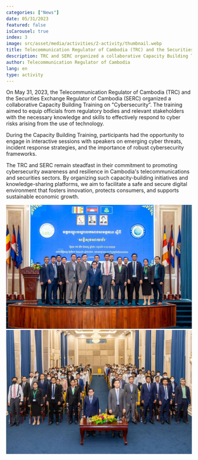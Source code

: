 ```yaml
---
categories: ["News"]
date: 05/31/2023
featured: false
isCarousel: true
index: 3
image: src/asset/media/activities/2-activity/thumbnail.webp
title: Telecommunication Regulator of Cambodia (TRC) and the Securities Exchange Regulator of Cambodia (SERC) organized a collaborative Capacity Building Training on "Cybersecurity”
description: TRC and SERC organized a collaborative Capacity Building Training on "Cybersecurity”
author: Telecommunication Regulator of Cambodia
lang: en
type: activity
---
```


On May 31, 2023, the Telecommunication Regulator of Cambodia (TRC)
and the Securities Exchange Regulator of Cambodia (SERC) organized a
collaborative Capacity Building Training on "Cybersecurity”. The training
aimed to equip officials from regulatory bodies and relevant stakeholders with the necessary knowledge and skills to effectively respond to cyber risks arising from the use of technology.

During the Capacity Building Training, participants had the opportunity to
engage in interactive sessions with speakers on emerging cyber threats,
incident response strategies, and the importance of robust cybersecurity
frameworks.

The TRC and SERC remain steadfast in their commitment to promoting
cybersecurity awareness and resilience in Cambodia's telecommunications
and securities sectors. By organizing such capacity-building initiatives and knowledge-sharing platforms, we aim to facilitate a safe and secure digital environment that fosters innovation, protects consumers, and supports sustainable economic growth.

![photo 1](src/asset/media/activities/2-activity/photo-1.webp)
![photo 2](src/asset/media/activities/2-activity/photo-2.webp)
